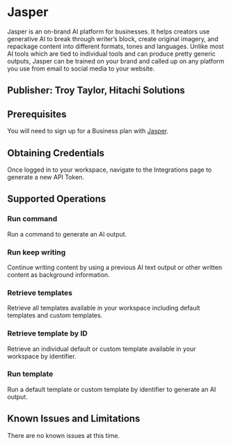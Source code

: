 # Jasper
Jasper is an on-brand AI platform for businesses. It helps creators use generative AI to break through writer’s block, create original imagery, and repackage content into different formats, tones and languages. Unlike most AI tools which are tied to individual tools and can produce pretty generic outputs, Jasper can be trained on your brand and called up on any platform you use from email to social media to your website.

## Publisher: Troy Taylor, Hitachi Solutions

## Prerequisites
You will need to sign up for a Business plan with [Jasper](https://www.jasper.ai/contact-sales).

## Obtaining Credentials
Once logged in to your workspace, navigate to the Integrations page to generate a new API Token.

## Supported Operations
### Run command
Run a command to generate an AI output.
### Run keep writing
Continue writing content by using a previous AI text output or other written content as background information.
### Retrieve templates
Retrieve all templates available in your workspace including default templates and custom templates.
### Retrieve template by ID
Retrieve an individual default or custom template available in your workspace by identifier.
### Run template
Run a default template or custom template by identifier to generate an AI output.

## Known Issues and Limitations
There are no known issues at this time.
